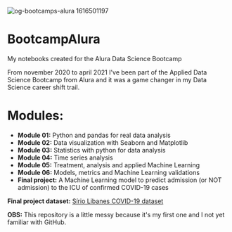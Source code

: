 ![og-bootcamps-alura 1616501197](https://user-images.githubusercontent.com/72222027/115579513-9e568400-a29c-11eb-9304-d355491af338.png)
# BootcampAlura
My notebooks created for the Alura Data Science Bootcamp

From november 2020 to april 2021 I've been part of the Applied Data Science Bootcamp from Alura and it was a game changer in my Data Science career shift trail. 


# Modules:

* **Module 01:** Python and pandas for real data analysis
* **Module 02:** Data visualization with Seaborn and Matplotlib
* **Module 03:** Statistics with python for data analysis
* **Module 04:** Time series analysis
* **Module 05:** Treatment, analysis and applied Machine Learning
* **Module 06:** Models, metrics and Machine Learning validations
* **Final project:** A Machine Learning model to predict admission (or NOT admission) to the ICU of confirmed COVID-19 cases

**Final project dataset:** [Sírio Libanes COVID-19 dataset](https://www.kaggle.com/S%C3%ADrio-Libanes/covid19)

**OBS:** This repository is a little messy because it's my first one and I not yet familiar with GitHub.
